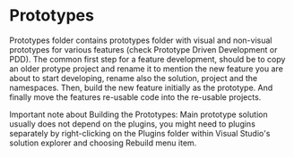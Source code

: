 <!-- Morgan Stanley makes this available to you under the Apache License, Version 2.0 (the "License"). You may obtain a copy of the License at http://www.apache.org/licenses/LICENSE-2.0. See the NOTICE file distributed with this work for additional information regarding copyright ownership. Unless required by applicable law or agreed to in writing, software distributed under the License is distributed on an "AS IS" BASIS, WITHOUT WARRANTIES OR CONDITIONS OF ANY KIND, either express or implied. See the License for the specific language governing permissions and limitations under the License. -->

Prototypes
=========

Prototypes folder contains prototypes folder with visual and non-visual
prototypes for various features (check Prototype Driven Development or PDD).
The common first step for a feature development, should be to copy an older protype project and rename it to mention the
new feature you are about to start developing, rename also the solution, project and the namespaces. Then, build the new feature
initially as the prototype. And finally move the features re-usable code into the re-usable projects.

Important note about Building the Prototypes:
Main prototype solution usually does not depend on the plugins, you might need to plugins separately by right-clicking on the Plugins
folder within Visual Studio's solution explorer and choosing Rebuild menu item. 